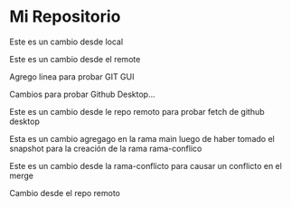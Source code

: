 # Mi Repositorio

Este es un cambio desde local

Este es un cambio desde el remote

Agrego linea para probar GIT GUI

Cambios para probar Github Desktop...

Este es un cambio desde le repo remoto para probar fetch de github desktop

Esta es un cambio agregago en la rama main luego de haber tomado el snapshot para la creación de la rama rama-conflico

Este es un cambio desde la rama-conflicto para causar un conflicto en el merge

Cambio desde el repo remoto
